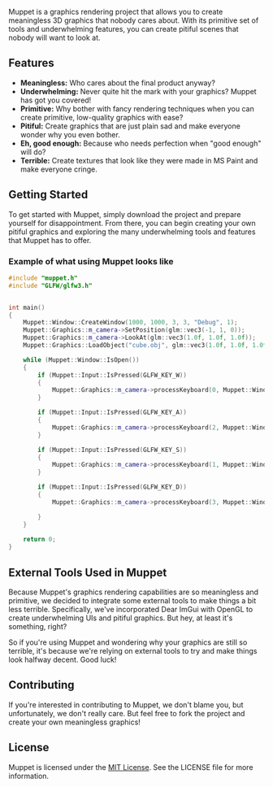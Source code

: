 Muppet is a graphics rendering project that allows you to create meaningless 3D graphics that nobody cares about. With its primitive set of tools and underwhelming features, you can create pitiful scenes that nobody will want to look at.

## Features

- **Meaningless:** Who cares about the final product anyway?
- **Underwhelming:** Never quite hit the mark with your graphics? Muppet has got you covered!
- **Primitive:** Why bother with fancy rendering techniques when you can create primitive, low-quality graphics with ease?
- **Pitiful:** Create graphics that are just plain sad and make everyone wonder why you even bother.
- **Eh, good enough:** Because who needs perfection when "good enough" will do?
- **Terrible:** Create textures that look like they were made in MS Paint and make everyone cringe.

## Getting Started

To get started with Muppet, simply download the project and prepare yourself for disappointment. From there, you can begin creating your own pitiful graphics and exploring the many underwhelming tools and features that Muppet has to offer.

### Example of what using Muppet looks like

```c++
#include "muppet.h" 
#include "GLFW/glfw3.h"


int main()
{
	Muppet::Window::CreateWindow(1000, 1000, 3, 3, "Debug", 1);
	Muppet::Graphics::m_camera->SetPosition(glm::vec3(-1, 1, 0));
	Muppet::Graphics::m_camera->LookAt(glm::vec3(1.0f, 1.0f, 1.0f));
	Muppet::Graphics::LoadObject("cube.obj", glm::vec3(1.0f, 1.0f, 1.0f), glm::vec3(1.0f, 1.0f, 1.0f), glm::vec3(1.0f, 1.0f, 1.0f));

	while (Muppet::Window::IsOpen())
	{
		if (Muppet::Input::IsPressed(GLFW_KEY_W))
		{
			Muppet::Graphics::m_camera->processKeyboard(0, Muppet::Window::m_delta);
		}

		if (Muppet::Input::IsPressed(GLFW_KEY_A))
		{
			Muppet::Graphics::m_camera->processKeyboard(2, Muppet::Window::m_delta);
		}

		if (Muppet::Input::IsPressed(GLFW_KEY_S))
		{
			Muppet::Graphics::m_camera->processKeyboard(1, Muppet::Window::m_delta);
		}

		if (Muppet::Input::IsPressed(GLFW_KEY_D))
		{
			Muppet::Graphics::m_camera->processKeyboard(3, Muppet::Window::m_delta);

		}
	}
	
	return 0;
}
```

## External Tools Used in Muppet

Because Muppet's graphics rendering capabilities are so meaningless and primitive, we decided to integrate some external tools to make things a bit less terrible. Specifically, we've incorporated Dear ImGui with OpenGL to create underwhelming UIs and pitiful graphics. But hey, at least it's something, right?

So if you're using Muppet and wondering why your graphics are still so terrible, it's because we're relying on external tools to try and make things look halfway decent. Good luck!





## Contributing

If you're interested in contributing to Muppet, we don't blame you, but unfortunately, we don't really care. But feel free to fork the project and create your own meaningless graphics!

## License

Muppet is licensed under the [MIT License](LICENSE). See the LICENSE file for more information.

